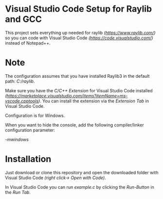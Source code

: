 # Visual Studio Code Setup for Raylib and GCC
This project sets everything up needed for raylib *(https://www.raylib.com/)* so you can code with Visual Studio Code *(https://code.visualstudio.com/)* instead of Notepad++.

# Note
The configuration assumes that you have installed Raylib3 in the default path: *C:/raylib*.

Make sure you have the *C/C++ Extension* for Visual Studio Code installed *(https://marketplace.visualstudio.com/items?itemName=ms-vscode.cpptools)*.
You can install the extension via the *Extension Tab* in Visual Studio Code.

Configuration is for Windows.

When you want to hide the console, add the following compiler/linker configuration parameter:

*-mwindows*

# Installation
Just download or clone this repository and open the downloaded folder with Visual Studio Code *(right click-> Open with Code)*.

In Visual Studio Code you can run *example.c* by clicking the *Run-Button* in the *Run Tab*.
